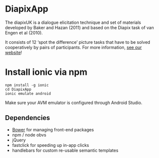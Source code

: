 # DiapixApp
The diapixUK is a dialogue elicitation technique and set of materials developed by Baker and Hazan (2011) and based on the Diapix task of van Engen et al (2010).

It consists of 12 ‘spot the difference’ picture tasks that have to be solved cooperatively by pairs of participants. For more information, [see our website](http://www.phon.ucl.ac.uk/project/kidLUCID/diapix.php)!

# Install ionic via npm
```
npm install -g ionic
cd DiapixApp
ionic emulate android
```
Make sure your AVM emulator is configured through Android Studio.

## Dependencies
- [Bower](http://bower.io/) for managing front-end packages
- npm / node obvs
- jQuery
- fastclick for speeding up in-app clicks
- handlebars for custom re-usable semantic templates
